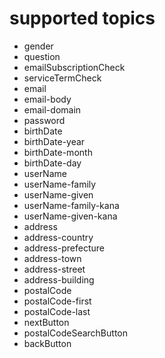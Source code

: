 # supported topics

- gender
- question
- emailSubscriptionCheck
- serviceTermCheck
- email
- email-body
- email-domain
- password
- birthDate
- birthDate-year
- birthDate-month
- birthDate-day
- userName
- userName-family
- userName-given
- userName-family-kana
- userName-given-kana
- address
- address-country
- address-prefecture
- address-town
- address-street
- address-building
- postalCode
- postalCode-first
- postalCode-last
- nextButton
- postalCodeSearchButton
- backButton
